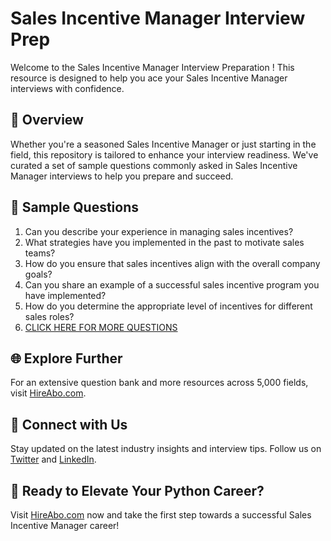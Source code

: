 # Sales Incentive Manager Interview Prep

Welcome to the Sales Incentive Manager Interview Preparation ! This resource is designed to help you ace your Sales Incentive Manager interviews with confidence.

## 🚀 Overview

Whether you're a seasoned Sales Incentive Manager or just starting in the field, this repository is tailored to enhance your interview readiness. We've curated a set of sample questions commonly asked in Sales Incentive Manager interviews to help you prepare and succeed.

## 📝 Sample Questions

1. Can you describe your experience in managing sales incentives?
2. What strategies have you implemented in the past to motivate sales teams?
3. How do you ensure that sales incentives align with the overall company goals?
4. Can you share an example of a successful sales incentive program you have implemented?
5. How do you determine the appropriate level of incentives for different sales roles?
6. [CLICK HERE FOR MORE QUESTIONS](https://hireabo.com/job/22_1_40/Sales%20Incentive%20Manager)

## 🌐 Explore Further

For an extensive question bank and more resources across 5,000 fields, visit [HireAbo.com](https://www.hireabo.com).

## 📱 Connect with Us

Stay updated on the latest industry insights and interview tips. Follow us on [Twitter](https://twitter.com/hireabo) and [LinkedIn](https://www.linkedin.com/in/hire-abo-3609972a8/).

## 🚀 Ready to Elevate Your Python Career?

Visit [HireAbo.com](https://www.hireabo.com) now and take the first step towards a successful Sales Incentive Manager career!